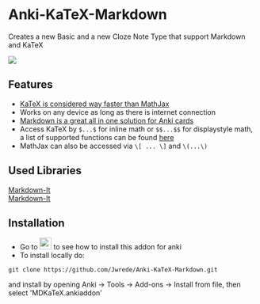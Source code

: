 # Anki-KaTeX-Markdown
Creates a new Basic and a new Cloze Note Type that support Markdown and KaTeX

![](https://github.com/Jwrede/Anki-KaTeX-Markdown/blob/main/example.gif)

## Features
<ul>
<li><a href="https://www.intmath.com/cg5/katex-mathjax-comparison.php" rel="nofollow">KaTeX is considered way faster than MathJax</a></li>
<li>Works on any device as long as there is internet connection</li>
<li><a href="https://markdown-it.github.io/" rel="nofollow">Markdown is a great all in one solution for Anki cards</a></li>
<li>Access KaTeX by <code>$...$</code> for inline math or <code>$$...$$</code> for displaystyle math, a list of supported functions can be found <a href="https://katex.org/docs/supported.html" rel="nofollow">here</a> </li>
<li>MathJax can also be accessed via <code>\[ ... \]</code> and <code>\(...\)</code></li>
</ul>

## Used Libraries
<a href="https://github.com/markdown-it/markdown-it" target="_blank">Markdown-It</a>  
<a href="https://github.com/KaTeX/KaTeX" target="_blank">Markdown-It</a>

## Installation
* Go to 
<a href="https://ankiweb.net/shared/info/1087328706"><img src="https://preview.redd.it/fka0b5cc48t41.png?auto=webp&s=c26da98dca2863e1d0dddbfd59b5bea6165f4bcb" width="24"></a>
to see how to install this addon for anki
* To install locally do:
```
git clone https://github.com/Jwrede/Anki-KaTeX-Markdown.git
```
and install by opening Anki → Tools → Add-ons → Install from file, then select 'MDKaTeX.ankiaddon'
